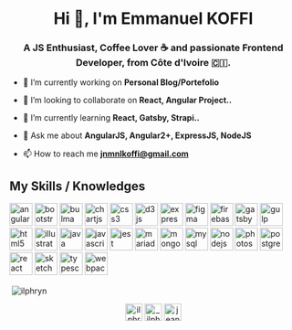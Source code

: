 <h1 align="center">Hi 👋, I'm Emmanuel KOFFI</h1>
<h3 align="center">A JS Enthusiast, Coffee Lover ☕ and passionate Frontend Developer, from Côte d'Ivoire 🇨🇮.</h3>


- 🔭 I’m currently working on **Personal Blog/Portefolio**

- 👯 I’m looking to collaborate on **React, Angular Project..**

- 🌱 I’m currently learning **React, Gatsby, Strapi..**

- 💬 Ask me about **AngularJS, Angular2+, ExpressJS, NodeJS**

- 📫 How to reach me **jnmnlkoffi@gmail.com**


<h2> My Skills / Knowledges </h2> 

<p align="left"><img src="https://devicons.github.io/devicon/devicon.git/icons/angularjs/angularjs-original.svg" alt="angularjs" width="40" height="40"/> <img src="https://devicons.github.io/devicon/devicon.git/icons/bootstrap/bootstrap-plain.svg" alt="bootstrap" width="40" height="40"/> <img src="https://raw.githubusercontent.com/gilbarbara/logos/804dc257b59e144eaca5bc6ffd16949752c6f789/logos/bulma.svg" alt="bulma" width="40" height="40"/> <img src="https://www.chartjs.org/media/logo-title.svg" alt="chartjs" width="40" height="40"/> <img src="https://devicons.github.io/devicon/devicon.git/icons/css3/css3-original-wordmark.svg" alt="css3" width="40" height="40"/> <img src="https://devicons.github.io/devicon/devicon.git/icons/d3js/d3js-original.svg" alt="d3js" width="40" height="40"/> <img src="https://devicons.github.io/devicon/devicon.git/icons/express/express-original-wordmark.svg" alt="express" width="40" height="40"/> <img src="https://www.vectorlogo.zone/logos/figma/figma-icon.svg" alt="figma" width="40" height="40"/> <img src="https://www.vectorlogo.zone/logos/firebase/firebase-icon.svg" alt="firebase" width="40" height="40"/> <img src="https://www.vectorlogo.zone/logos/gatsbyjs/gatsbyjs-icon.svg" alt="gatsby" width="40" height="40"/> <img src="https://devicons.github.io/devicon/devicon.git/icons/gulp/gulp-plain.svg" alt="gulp" width="40" height="40"/> <img src="https://devicons.github.io/devicon/devicon.git/icons/html5/html5-original-wordmark.svg" alt="html5" width="40" height="40"/> <img src="https://www.vectorlogo.zone/logos/adobe_illustrator/adobe_illustrator-icon.svg" alt="illustrator" width="40" height="40"/> <img src="https://devicons.github.io/devicon/devicon.git/icons/java/java-original-wordmark.svg" alt="java" width="40" height="40"/> <img src="https://devicons.github.io/devicon/devicon.git/icons/javascript/javascript-original.svg" alt="javascript" width="40" height="40"/> <img src="https://i.ibb.co/Yj6p14L/jest.png" alt="jest" width="40" height="40"/> <img src="https://www.vectorlogo.zone/logos/mariadb/mariadb-icon.svg" alt="mariadb" width="40" height="40"/> <img src="https://devicons.github.io/devicon/devicon.git/icons/mongodb/mongodb-original-wordmark.svg" alt="mongodb" width="40" height="40"/> <img src="https://devicons.github.io/devicon/devicon.git/icons/mysql/mysql-original-wordmark.svg" alt="mysql" width="40" height="40"/> <img src="https://devicons.github.io/devicon/devicon.git/icons/nodejs/nodejs-original-wordmark.svg" alt="nodejs" width="40" height="40"/> <img src="https://devicons.github.io/devicon/devicon.git/icons/photoshop/photoshop-plain.svg" alt="photoshop" width="40" height="40"/> <img src="https://devicons.github.io/devicon/devicon.git/icons/postgresql/postgresql-original-wordmark.svg" alt="postgresql" width="40" height="40"/> <img src="https://devicons.github.io/devicon/devicon.git/icons/react/react-original-wordmark.svg" alt="react" width="40" height="40"/> <img src="https://www.vectorlogo.zone/logos/sketchapp/sketchapp-icon.svg" alt="sketch" width="40" height="40"/> <img src="https://devicons.github.io/devicon/devicon.git/icons/typescript/typescript-original.svg" alt="typescript" width="40" height="40"/> <img src="https://devicons.github.io/devicon/devicon.git/icons/webpack/webpack-original.svg" alt="webpack" width="40" height="40"/></p>

<!--
<p><img align="left" src="https://github-readme-stats.vercel.app/api/top-langs/?username=ilphryn&layout=compact&hide=html" alt="ilphryn" /></p>
-->

<p>&nbsp;<img align="center" src="https://github-readme-stats.vercel.app/api?username=ilphryn&show_icons=true" alt="ilphryn" /></p>

<p align="center">
<a href="https://dev.to/ilphryn" target="blank"><img align="center" src="https://cdn.jsdelivr.net/npm/simple-icons@3.0.1/icons/dev-dot-to.svg" alt="ilphryn" height="30" width="30" /></a>
<a href="https://twitter.com/_ilphryn" target="blank"><img align="center" src="https://cdn.jsdelivr.net/npm/simple-icons@3.0.1/icons/twitter.svg" alt="_ilphryn" height="30" width="30" /></a>
<a href="https://linkedin.com/in/jean-innocent-koffi-a850b8ab" target="blank"><img align="center" src="https://cdn.jsdelivr.net/npm/simple-icons@3.0.1/icons/linkedin.svg" alt="jean-innocent-koffi-a850b8ab" height="30" width="30" /></a>
</p>
